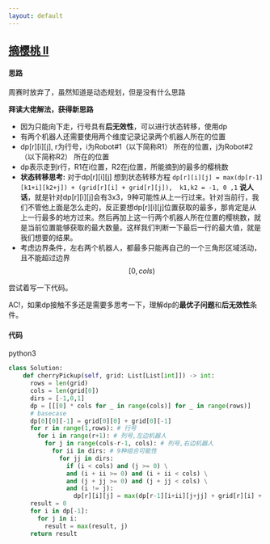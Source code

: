 ```yaml
---
layout: default
---
```


## [摘樱桃 II](https://leetcode-cn.com/problems/cherry-pickup-ii/)

#### 思路

周赛时放弃了，虽然知道是动态规划，但是没有什么思路

**拜读大佬解法，获得新思路**

* 因为只能向下走，行号具有**后无效性**，可以进行状态转移，使用dp
* 有两个机器人还需要使用两个维度记录记录两个机器人所在的位置
* dp[r][i][j], r为行号，i为Robot#1（以下简称R1） 所在的位置，j为Robot#2（以下简称R2） 所在的位置
* dp表示走到r行，R1在i位置，R2在j位置，所能摘到的最多的樱桃数
* **状态转移思考:** 对于dp[r][i][j] 想到状态转移方程 
` dp[r][i][j] = max(dp[r-1][k1+i][k2+j]) + (grid[r][i] + grid[r][j]),  k1,k2 = -1, 0 ,1 `
**说人话**，就是针对dp[r][i][j]会有3x3，9种可能性从上一行过来。针对当前行，我们不管他上面是怎么走的，反正要想dp[r][i][j]位置获取的最多，那肯定是从上一行最多的地方过来。然后再加上这一行两个机器人所在位置的樱桃数，就是当前位置能够获取的最大数量。这样我们判断一下最后一行的最大值，就是我们想要的结果。
* 考虑边界条件，左右两个机器人，都最多只能再自己的一个三角形区域活动，且不能超过边界$$ [0,cols) $$

尝试着写一下代码。

AC!，如果dp接触不多还是需要多思考一下，理解dp的**最优子问题**和**后无效性**条件。

#### 代码
python3
```python
class Solution:
    def cherryPickup(self, grid: List[List[int]]) -> int:
      rows = len(grid)
      cols = len(grid[0])
      dirs = [-1,0,1]
      dp = [[[0] * cols for _ in range(cols)] for _ in range(rows)]
      # basecase
      dp[0][0][-1] = grid[0][0] + grid[0][-1]
      for r in range(1,rows): # 行号
        for i in range(r+1): # 列号,左边机器人
          for j in range(cols-r-1, cols): # 列号,右边机器人
            for ii in dirs: # 9种组合可能性
              for jj in dirs:
                if (i < cols) and (j >= 0) \
                and (i + ii >= 0) and (i + ii < cols) \
                and (j + jj >= 0) and (j + jj < cols) \
                and (i != j):
                  dp[r][i][j] = max(dp[r-1][i+ii][j+jj] + grid[r][i] + grid[r][j], dp[r][i][j])
      result = 0
      for i in dp[-1]:
        for j in i:
          result = max(result, j)
      return result
```